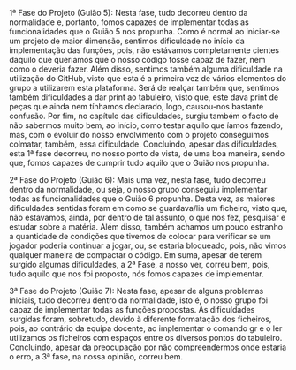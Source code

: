 1ª Fase do Projeto (Guião 5):
Nesta fase, tudo decorreu dentro da normalidade e, portanto, fomos capazes de implementar todas as funcionalidades que o Guião 5 nos propunha.
Como é normal ao iniciar-se um projeto de maior dimensão, sentimos dificuldade no início da implementação das funções, pois, não estávamos completamente cientes daquilo que queríamos que o nosso código fosse capaz de fazer, nem como o deveria fazer. Além disso, sentimos também alguma dificuldade na utilização do GitHub, visto que esta é a primeira vez de vários elementos do grupo a utilizarem esta plataforma. Será de realçar também que, sentimos também dificuldades a dar print ao tabuleiro, visto que, este dava print de peças que ainda nem tínhamos declarado, logo, causou-nos bastante confusão. Por fim, no capítulo das dificuldades, surgiu também o facto de não sabermos muito bem, ao início, como testar aquilo que íamos fazendo, mas, com o evoluir do nosso envolvimento com o projeto conseguimos colmatar, também, essa dificuldade.
Concluindo, apesar das dificuldades, esta 1ª fase decorreu, no nosso ponto de vista, de uma boa maneira, sendo que, fomos capazes de cumprir tudo aquilo que o Guião nos propunha.

2ª Fase do Projeto (Guião 6):
Mais uma vez, nesta fase, tudo decorreu dentro da normalidade, ou seja, o nosso grupo conseguiu implementar todas as funcionalidades que o Guião 6 propunha.
Desta vez, as maiores dificuldades sentidas foram em como se guardava/lia um ficheiro, visto que, não estavamos, ainda, por dentro de tal assunto, o que nos fez, pesquisar e estudar sobre a matéria. Além disso, também achamos um pouco estranho a quantidade de condições que tivemos de colocar para verificar se um jogador poderia continuar a jogar, ou, se estaria bloqueado, pois, não vimos qualquer maneira de compactar o código.
Em suma, apesar de terem surgido algumas dificuldades, a 2ª Fase, a nosso ver, correu bem, pois, tudo aquilo que nos foi proposto, nós fomos capazes de implementar.

3ª Fase do Projeto (Guião 7):
Nesta fase, apesar de alguns problemas iniciais, tudo decorreu dentro da normalidade, isto é, o nosso grupo foi capaz de implementar todas as funções propostas.
As dificuldades surgidas foram, sobretudo, devido à diferente formatação dos ficheiros, pois, ao contrário da equipa docente, ao implementar o comando gr e o ler utilizamos os ficheiros com espaços entre os diversos pontos do tabuleiro.
Concluindo, apesar da preocupação por não compreendermos onde estaria o erro, a 3ª fase, na nossa opinião, correu bem.